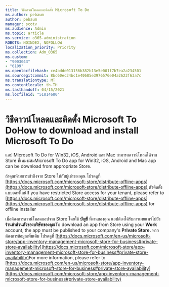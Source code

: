 ```yaml
---
title: วิธีดาวน์โหลดและติดตั้ง Microsoft To Do
ms.author: pebaum
author: pebaum
manager: scotv
ms.audience: Admin
ms.topic: article
ms.service: o365-administration
ROBOTS: NOINDEX, NOFOLLOW
localization_priority: Priority
ms.collection: Adm_O365
ms.custom:
- "9003043"
- "6109"
ms.openlocfilehash: ce4bdde013156b382b13e5e001f7b7ea2a234501
ms.sourcegitcommit: 8bc60ec34bc1e40685e3976576e04a2623f63a7c
ms.translationtype: MT
ms.contentlocale: th-TH
ms.lasthandoff: 04/15/2021
ms.locfileid: "51814680"
---
```

# <a name="how-to-download-and-install-microsoft-to-do"></a><span data-ttu-id="71543-102">วิธีดาวน์โหลดและติดตั้ง Microsoft To Do</span><span class="sxs-lookup"><span data-stu-id="71543-102">How to download and install Microsoft To Do</span></span>

<span data-ttu-id="71543-103">แอป Microsoft To Do for Win32, iOS, Android และ Mac สามารถดาวน์โหลดได้จาก Store ที่เหมาะสม</span><span class="sxs-lookup"><span data-stu-id="71543-103">Microsoft To Do app for Win32, iOS, Android and Mac app can be download from appropriate Store.</span></span>

<span data-ttu-id="71543-104">ถ้าคุณห้ามการเข้าถึงจาก Store ให้กับผู้เช่าของคุณ โปรดดูที่ [https://docs.microsoft.com/microsoft-store/distribute-offline-apps](https://docs.microsoft.com/microsoft-store/distribute-offline-apps) ตัวติดตั้งแบบออฟไลน์</span><span class="sxs-lookup"><span data-stu-id="71543-104">If you have restricted Store access for your tenant, please refer to [https://docs.microsoft.com/microsoft-store/distribute-offline-apps](https://docs.microsoft.com/microsoft-store/distribute-offline-apps) for offline installer</span></span>

<span data-ttu-id="71543-105">เมื่อต้องการดาวน์โหลดแอปจาก Store โดยใช้ **บัญชี** ที่งานของคุณ แอปต้องได้รับการเผยแพร่ไปยัง **ร้านค้าส่วนตัวของบริษัทของคุณ**</span><span class="sxs-lookup"><span data-stu-id="71543-105">To download an app from Store using your **Work** account, the app must be published to your company's **Private Store.**</span></span> <span data-ttu-id="71543-106">หากต้องการข้อมูลเพิ่มเติม โปรดดูที่ [https://docs.microsoft.com/en-us/microsoft-store/app-inventory-management-microsoft-store-for-business#private-store-availability](https://docs.microsoft.com/microsoft-store/app-inventory-management-microsoft-store-for-business#private-store-availability)</span><span class="sxs-lookup"><span data-stu-id="71543-106">For more information, please refer to [https://docs.microsoft.com/en-us/microsoft-store/app-inventory-management-microsoft-store-for-business#private-store-availability](https://docs.microsoft.com/microsoft-store/app-inventory-management-microsoft-store-for-business#private-store-availability)</span></span>